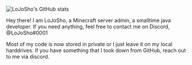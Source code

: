 ![LoJoSho's GitHub stats](https://github-readme-stats.vercel.app/api?username=LoJoSho&count_private=true&show_icons=true&theme=dark)

Hey there! I am LoJoSho, a Minecraft server admin, a smalltime java developer. If you need anything, feel free to contact me on Discord, @LoJoSho#0001 

Most of my code is now stored in private or I just leave it on my local harddrives. If you have something that I took down from GitHub, reach out to me via discord.
